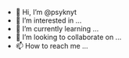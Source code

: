 - 👋 Hi, I’m @psyknyt
- 👀 I’m interested in ...
- 🌱 I’m currently learning ...
- 💞️ I’m looking to collaborate on ...
- 📫 How to reach me ...

<!---
psyknyt/psyknyt is a ✨ special ✨ repository because its `README.md` (this file) appears on your GitHub profile.
You can click the Preview link to take a look at your changes.
--->
